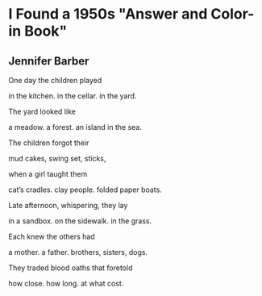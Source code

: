 # I Found a 1950s "Answer and Color-in Book"
## Jennifer Barber
One day the children played


in the kitchen.
in the cellar.
in the yard.



The yard looked like

a meadow.
a forest.
an island in the sea.



The children forgot their

mud cakes,
swing set,
sticks,



when a girl taught them

cat’s cradles.
clay people.
folded paper boats.



Late afternoon, whispering, they lay

in a sandbox.
on the sidewalk.
in the grass.



Each knew the others had

a mother.
a father.
brothers, sisters, dogs.



They traded blood oaths that foretold

how close.
how long.
at what cost.